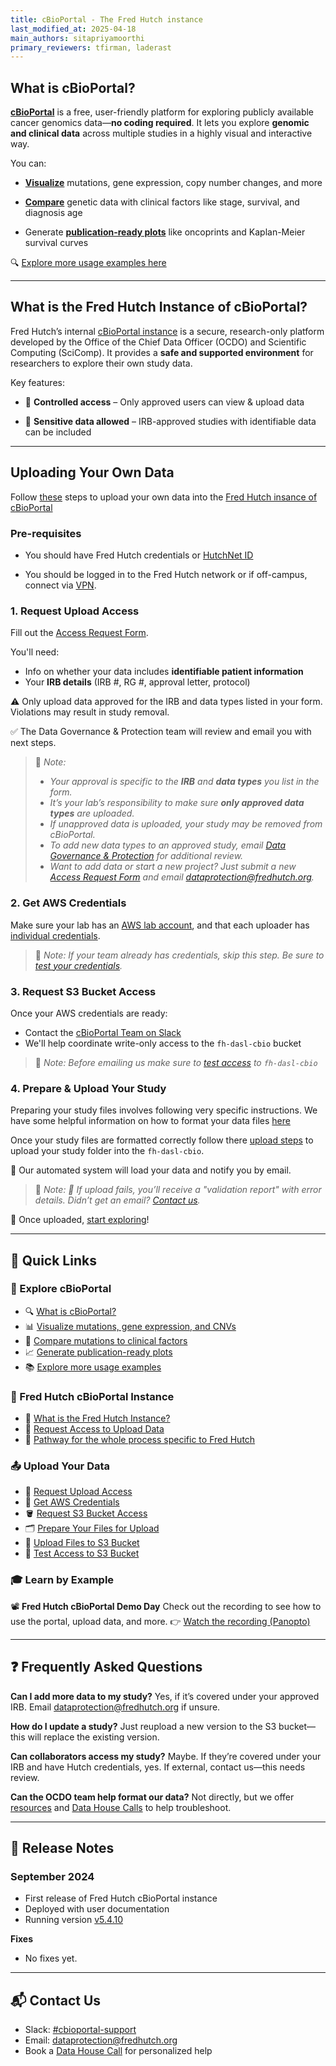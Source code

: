 ```yaml
---
title: cBioPortal - The Fred Hutch instance
last_modified_at: 2025-04-18
main_authors: sitapriyamoorthi
primary_reviewers: tfirman, laderast  
---
```


## What is cBioPortal?

[**cBioPortal**](https://www.cbioportal.org/) is a free, user-friendly platform for exploring publicly available cancer genomics data—**no coding required**. It lets you explore **genomic and clinical data** across multiple studies in a highly visual and interactive way.

You can:

- **[Visualize](/datademos/cbio_examples_of_using_cbio#q1-how-often-is-kras-mutated-in-cancer)**
 mutations, gene expression, copy number changes, and more
  
- **[Compare](/datademos/cbio_examples_of_using_cbio#q2-are-kras-mutations-associated-with-clinical-factors)** genetic data with clinical factors like stage, survival, and diagnosis age
  
- Generate **[publication-ready plots](/datademos/cbio_examples_of_using_cbio#q4-do-kras-mutations-affect-survival)** like oncoprints and Kaplan-Meier survival curves
  


🔍 [Explore more usage examples here](/datademos/cbio_examples_of_using_cbio/)

---

## What is the Fred Hutch Instance of cBioPortal?

Fred Hutch’s internal [cBioPortal instance](https://cbioportal.fredhutch.org/) is a secure, research-only platform developed by the Office of the Chief Data Officer (OCDO) and Scientific Computing (SciComp). It provides a **safe and supported environment** for researchers to explore their own study data.

Key features:

- 🔐 **Controlled access** – Only approved users can view & upload  data
  
- 🧬 **Sensitive data allowed** – IRB-approved studies with identifiable data can be included

---

## Uploading Your Own Data

Follow [these](/pathways/path-cbio-fh-instance/) steps to upload your own data into the [Fred Hutch insance of cBioPortal](https://cbioportal.fredhutch.org/) 

### Pre-requisites

-  You should have Fred Hutch credentials or [HutchNet ID](/scicomputing/access_credentials/#hutchnet-id)

-  You should be logged in to the Fred Hutch network or if off-campus, connect via [VPN](/scicomputing/access_methods/#vpn).

### 1. Request Upload Access

Fill out the [Access Request Form](https://redcap.fredhutch.org/surveys/?s=AWWH7TC88TEC9DKW).

You'll need:
- Info on whether your data includes **identifiable patient information**
- Your **IRB details** (IRB #, RG #, approval letter, protocol)

⚠️ Only upload data approved for the IRB and data types listed in your form. Violations may result in study removal.

✅ The Data Governance & Protection team will review and email you with next steps.

> 📝 *Note:*
> - *Your approval is specific to the **IRB** and **data types** you list in the form.*
> - *It’s your lab’s responsibility to make sure **only approved data types** are uploaded.*
> -  *If unapproved data is uploaded, your study may be removed from cBioPortal.*
> -  *To add new data types to an approved study, email [Data Governance & Protection](mailto:dataprotection@fredhutch.org) for additional review.*
> -  *Want to add data or start a new project? Just submit a new [Access Request Form](https://redcap.fredhutch.org/surveys/?s=AWWH7TC88TEC9DKW) and email [dataprotection@fredhutch.org](mailto:dataprotection@fredhutch.org).*


### 2. Get AWS Credentials

Make sure your lab has an [AWS lab account](https://sciwiki.fredhutch.org/scicomputing/access_aws/#lab-account), and that each uploader has [individual credentials](https://sciwiki.fredhutch.org/scicomputing/access_credentials/#amazon-web-services-aws).

> 📝 *Note:*
> *If your team already has credentials, skip this step.*
> *Be sure to [test your credentials](/scicomputing/access_credentials/#testing-your-credentials).*

### 3. Request S3 Bucket Access

Once your AWS credentials are ready:
- Contact the [cBioPortal Team on Slack](https://fhdata.slack.com/archives/C088E41ARV3)
- We'll help coordinate write-only access to the `fh-dasl-cbio` bucket

> 📝 *Note:*
> *Before emailing us make sure to [test access](/datademos/cbio_test_access_to_cbio_s3_bucket) to `fh-dasl-cbio`*

### 4. Prepare & Upload Your Study

Preparing your study files involves following very specific instructions. We have some helpful information on how to format your data files [here](/datademos/cbio_how_to_prepare_files/)

Once your study files are formatted correctly follow there [upload steps](/datademos/cbio_how_to_upload_data_to_cbio_s3/) to upload your study folder into the `fh-dasl-cbio`.

🚀 Our automated system will load your data and notify you by email.

> 📝 *Note:*
> *📩 If upload fails, you’ll receive a "validation report" with error details. Didn’t get an email? [Contact us](https://fhdata.slack.com/archives/C088E41ARV3).*

🎉 Once uploaded, [start exploring](https://cbioportal.fredhutch.org/)!

---
## 📎 Quick Links

### 🧭 Explore cBioPortal

* 🔍 [What is cBioPortal?](/datademos/fh-cbio-intro#what-is-cbioportal)
* 📊 [Visualize mutations, gene expression, and CNVs](/datademos/cbio_examples_of_using_cbio#q1-how-often-is-kras-mutated-in-cancer)
* 🧬 [Compare mutations to clinical factors](/datademos/cbio_examples_of_using_cbio#q2-are-kras-mutations-associated-with-clinical-factors)
* 📈 [Generate publication-ready plots](/datademos/cbio_examples_of_using_cbio#q4-do-kras-mutations-affect-survival)
* 📚 [Explore more usage examples](/datademos/cbio_examples_of_using_cbio/)

### 🔐 Fred Hutch cBioPortal Instance

* 🏥 [What is the Fred Hutch Instance?](/datascience/cbioportal#what-is-the-fred-hutch-instance-of-cbioportal)
* 🔐 [Request Access to Upload Data](https://redcap.fredhutch.org/surveys/?s=AWWH7TC88TEC9DKW)
* 🧪 [Pathway for the whole process specific to Fred Hutch](/pathways/path-cbio-fh-instance/)

### 📤 Upload Your Data

* 🧾 [Request Upload Access](/datademos/fh-cbio-intro#1-request-upload-access)
* 🔑 [Get AWS Credentials](/datademos/fh-cbio-intro#2-get-aws-credentials)
* 🪣 [Request S3 Bucket Access](/datascience/cbioportal#3-request-s3-bucket-access)
* 🗂️ [Prepare Your Files for Upload](/datademos/cbio_how_to_prepare_files/)
* 🚀 [Upload Files to S3 Bucket](/datademos/cbio_how_to_upload_data_to_cbio_s3/)
* 📩 [Test Access to S3 Bucket](/datademos/cbio_test_access_to_cbio_s3_bucket/)

### 🎓 Learn by Example

📽️ **Fred Hutch cBioPortal Demo Day**
Check out the recording to see how to use the portal, upload data, and more.
👉 [Watch the recording (Panopto)](https://fredhutch.hosted.panopto.com/Panopto/Pages/Embed.aspx?id=1e1ae5d3-8b2f-4be7-acc6-b2290121babc&autoplay=false)

---

## ❓ Frequently Asked Questions

**Can I add more data to my study?**
Yes, if it’s covered under your approved IRB. Email [dataprotection@fredhutch.org](mailto:dataprotection@fredhutch.org) if unsure.

**How do I update a study?**
Just reupload a new version to the S3 bucket—this will replace the existing version.

**Can collaborators access my study?**
Maybe. If they’re covered under your IRB and have Hutch credentials, yes. If external, contact us—this needs review.

**Can the OCDO team help format our data?**
Not directly, but we offer [resources](/datademos/cbio_how_to_prepare_files/) and [Data House Calls](https://calendly.com/data-house-calls/resources) to help troubleshoot.

---

## 📝 Release Notes

### September 2024

* First release of Fred Hutch cBioPortal instance
* Deployed with user documentation
* Running version [v5.4.10](https://github.com/cBioPortal/cbioportal/releases/tag/v5.4.10)

**Fixes**

* No fixes yet.

---

## 📬 Contact Us

* Slack: [#cbioportal-support](https://fhdata.slack.com/archives/C088E41ARV3)
* Email: [dataprotection@fredhutch.org](mailto:dataprotection@fredhutch.org)
* Book a [Data House Call](https://calendly.com/data-house-calls/resources) for personalized help


